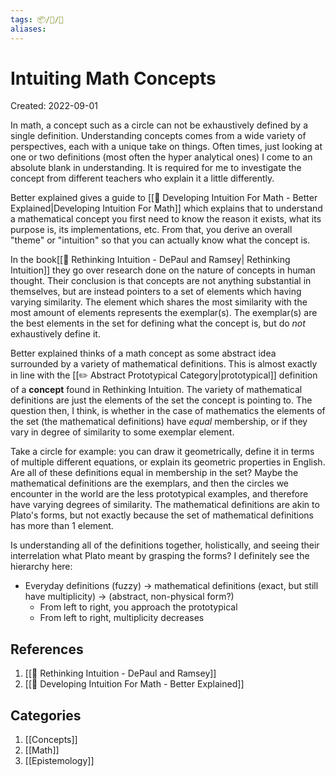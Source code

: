```yaml
---
tags: 📦/💭/🌲
aliases: 
---
```



# Intuiting Math Concepts
Created: 2022-09-01

In math, a concept such as a circle can not be exhaustively defined by a single definition. Understanding concepts comes from a wide variety of perspectives, each with a unique take on things. Often times, just looking at one or two definitions (most often the hyper analytical ones) I come to an absolute blank in understanding. It is required for me to investigate the concept from different teachers who explain it a little differently. 

Better explained gives a guide to [[📃 Developing Intuition For Math - Better Explained|Developing Intuition For Math]] which explains that to understand a mathematical concept you first need to know the reason it exists, what its purpose is, its implementations, etc. From that, you derive an overall "theme" or "intuition" so that you can actually know what the concept is.

In the book[[📘 Rethinking Intuition - DePaul and Ramsey| Rethinking Intuition]] they go over research done on the nature of concepts in human thought. Their conclusion is that concepts are not anything substantial in themselves, but are instead pointers to a set of elements which having varying similarity. The element which shares the most similarity with the most amount of elements represents the exemplar(s). The exemplar(s) are the best elements in the set for defining what the concept is, but do *not* exhaustively define it. 

Better explained thinks of a math concept as some abstract idea surrounded by a variety of mathematical definitions. This is almost exactly in line with the [[✏️ Abstract Prototypical Category|prototypical]] definition of a **concept** found in Rethinking Intuition. The variety of mathematical definitions are just the elements of the set the concept is pointing to. The question then, I think, is whether in the case of mathematics the elements of the set (the mathematical definitions) have *equal* membership, or if they vary in degree of similarity to some exemplar element. 

Take a circle for example: you can draw it geometrically, define it in terms of multiple different equations, or explain its geometric properties in English. Are all of these definitions equal in membership in the set? Maybe the mathematical definitions are the exemplars, and then the circles we encounter in the world are the less prototypical examples, and therefore have varying degrees of similarity. The mathematical definitions are akin to Plato's forms, but not exactly because the set of mathematical definitions has more than 1 element. 

Is understanding all of the definitions together, holistically, and seeing their interrelation what Plato meant by grasping the forms? I definitely see the hierarchy here:
- Everyday definitions (fuzzy) -> mathematical definitions (exact, but still have multiplicity) -> (abstract, non-physical form?)
	- From left to right, you approach the prototypical
	- From left to right, multiplicity decreases
## References
1. [[📘 Rethinking Intuition - DePaul and Ramsey]]
2. [[📃 Developing Intuition For Math - Better Explained]]

## Categories
1. [[Concepts]]
2. [[Math]]
3. [[Epistemology]]